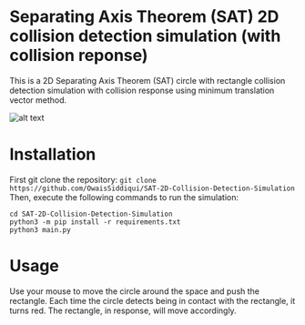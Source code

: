# Separating Axis Theorem (SAT) 2D collision detection simulation (with collision reponse)
This is a 2D Separating Axis Theorem (SAT) circle with rectangle collision detection simulation with collision response using minimum translation vector method.

![alt text](https://i.imgur.com/wV8ds3f.png)

# Installation
First git clone the repository: `git clone https://github.com/OwaisSiddiqui/SAT-2D-Collision-Detection-Simulation`
Then, execute the following commands to run the simulation:
```
cd SAT-2D-Collision-Detection-Simulation
python3 -m pip install -r requirements.txt
python3 main.py 
```

# Usage
Use your mouse to move the circle around the space and push the rectangle. Each time the circle detects being in contact with the rectangle, it turns red. The rectangle, in response, will move accordingly.
